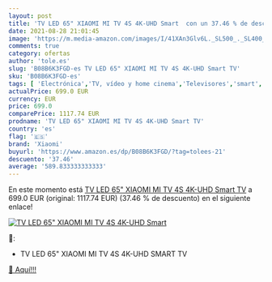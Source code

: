 ```yaml
---
layout: post
title: 'TV LED 65" XIAOMI MI TV 4S 4K-UHD Smart  con un 37.46 % de descuento'
date: 2021-08-28 21:01:45
image: 'https://m.media-amazon.com/images/I/41XAn3Glv6L._SL500_._SL400_.jpg'
comments: true
category: ofertas
author: 'tole.es'
slug: 'B08B6K3FGD-es TV LED 65" XIAOMI MI TV 4S 4K-UHD Smart TV'
sku: 'B08B6K3FGD-es'
tags: [ 'Electrónica','TV, vídeo y home cinema','Televisores','smart','tv','xiaomi', ]
actualPrice: 699.0 EUR
currency: EUR
price: 699.0
comparePrice: 1117.74 EUR
prodname: 'TV LED 65" XIAOMI MI TV 4S 4K-UHD Smart TV'
country: 'es'
flag: '🇪🇸'
brand: 'Xiaomi'
buyurl: 'https://www.amazon.es/dp/B08B6K3FGD/?tag=tolees-21'
descuento: '37.46'
average: '589.833333333333'
---
```


En este momento está [TV LED 65" XIAOMI MI TV 4S 4K-UHD Smart TV](https://www.amazon.es/dp/B08B6K3FGD/?tag=tolees-21) a 699.0 EUR (original: 1117.74 EUR) (37.46 %  de descuento) en el siguiente enlace!

[![TV LED 65" XIAOMI MI TV 4S 4K-UHD Smart ](https://m.media-amazon.com/images/I/41XAn3Glv6L._SL500_._SL400_.jpg)](https://www.amazon.es/dp/B08B6K3FGD/?tag=tolees-21)

🔎:

- TV LED 65" XIAOMI MI TV 4S 4K-UHD SMART TV

[🛒 Aquí!!!](https://www.amazon.es/dp/B08B6K3FGD/?tag=tolees-21)
